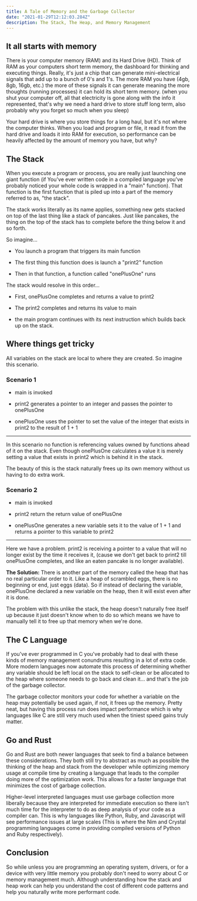 ```yaml
---
title: A Tale of Memory and the Garbage Collector
date: "2021-01-29T12:12:03.284Z"
description: The Stack, The Heap, and Memory Management
---
```


## It all starts with memory

There is your computer memory (RAM) and its Hard Drive (HD). Think of RAM as your computers short term memory, the dashboard for thinking and executing things. Really, it's just a chip that can generate mini-electrical signals that add up to a bunch of 0's and 1's. The more RAM you have (4gb, 8gb, 16gb, etc.) the more of these signals it can generate meaning the more thoughts (running processes) it can hold its short term memory. (when you shut your computer off, all that electricity is gone along with the info it represented, that's why we need a hard drive to store stuff long term, also probably why you forget so much when you sleep)

Your hard drive is where you store things for a long haul, but it's not where the computer thinks. When you load and program or file, it read it from the hard drive and loads it into RAM for execution, so performance can be heavily affected by the amount of memory you have, but why?

## The Stack

When you execute a program or process, you are really just launching one giant function (if You've ever written code in a compiled language you've probably noticed your whole code is wrapped in a "main" function). That function is the first function that is piled up into a part of the memory referred to as, "the stack".

The stack works literally as its name applies, something new gets stacked on top of the last thing like a stack of pancakes. Just like pancakes, the thing on the top of the stack has to complete before the thing below it and so forth.

So imagine...

- You launch a program that triggers its main function

- The first thing this function does is launch a "print2" function

- Then in that function, a function called "onePlusOne" runs

The stack would resolve in this order...

- First, onePlusOne completes and returns a value to print2

- The print2 completes and returns its value to main

- the main program continues with its next instruction which builds back up on the stack.

## Where things get tricky

All variables on the stack are local to where they are created. So imagine this scenario.

### Scenario 1

- main is invoked

- print2 generates a pointer to an integer and passes the pointer to onePlusOne

- onePlusOne uses the pointer to set the value of the integer that exists in print2 to the result of 1 + 1

-----

In this scenario no function is referencing values owned by functions ahead of it on the stack. Even though onePlusOne calculates a value it is merely setting a value that exists in print2 which is behind it in the stack.

The beauty of this is the stack naturally frees up its own memory without us having to do extra work.

### Scenario 2

- main is invoked

- print2 return the return value of onePlusOne

- onePlusOne generates a new variable sets it to the value of 1 + 1 and returns a pointer to this variable to print2

-----

Here we have a problem. print2 is receiving a pointer to a value that will no longer exist by the time it receives it, (cause we don't get back to print2 till onePlusOne completes, and like an eaten pancake is no longer available).

**The Solution:** There is another part of the memory called the heap that has no real particular order to it. Like a heap of scrambled eggs, there is no beginning or end, just eggs (data). So if instead of declaring the variable, onePlusOne declared a new variable on the heap, then it will exist even after it is done.

The problem with this unlike the stack, the heap doesn't naturally free itself up because it just doesn't know when to do so which means we have to manually tell it to free up that memory when we're done.

## The C Language

If you've ever programmed in C you've probably had to deal with these kinds of memory management conundrums resulting in a lot of extra code. More modern languages now automate this process of determining whether any variable should be left local on the stack to self-clean or be allocated to the heap where someone needs to go back and clean it... and that's the job of the garbage collector.

The garbage collector monitors your code for whether a variable on the heap may potentially be used again, if not, it frees up the memory. Pretty neat, but having this process run does impact performance which is why languages like C are still very much used when the tiniest speed gains truly matter.

## Go and Rust

Go and Rust are both newer languages that seek to find a balance between these considerations. They both still try to abstract as much as possible the thinking of the heap and stack from the developer while optimizing memory usage at compile time by creating a language that leads to the compiler doing more of the optimization work. This allows for a faster language that minimizes the cost of garbage collection.

Higher-level interpreted languages must use garbage collection more liberally because they are interpreted for immediate execution so there isn't much time for the interpreter to do as deep analysis of your code as a compiler can. This is why languages like Python, Ruby, and Javascript will see performance issues at large scales (This is where the Nim and Crystal programming languages come in providing compiled versions of Python and Ruby respectively).

## Conclusion

So while unless you are programming an operating system, drivers, or for a device with very little memory you probably don't need to worry about C or memory management much. Although understanding how the stack and heap work can help you understand the cost of different code patterns and help you naturally write more performant code.